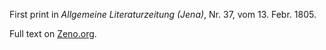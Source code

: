 First print in _Allgemeine Literaturzeitung (Jena)_, Nr. 37, vom 13. Febr. 1805.

Full text on [Zeno.org](http://www.zeno.org/nid/20005018617).